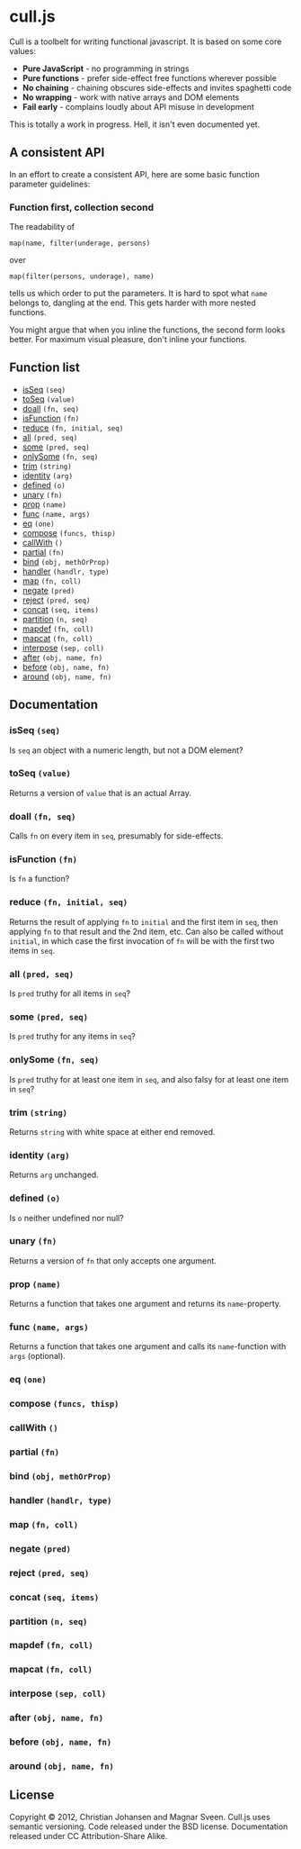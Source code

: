 # cull.js

Cull is a toolbelt for writing functional javascript. It is based on
some core values:

 * **Pure JavaScript** - no programming in strings
 * **Pure functions** - prefer side-effect free functions wherever possible
 * **No chaining** - chaining obscures side-effects and invites spaghetti code
 * **No wrapping** - work with native arrays and DOM elements
 * **Fail early** - complains loudly about API misuse in development

This is totally a work in progress. Hell, it isn't even documented yet.

## A consistent API

In an effort to create a consistent API, here are some basic function
parameter guidelines:

### Function first, collection second

The readability of

    map(name, filter(underage, persons)

over

    map(filter(persons, underage), name)

tells us which order to put the parameters. It is hard to spot what
`name` belongs to, dangling at the end. This gets harder with more
nested functions.

You might argue that when you inline the functions, the second form
looks better. For maximum visual pleasure, don't inline your
functions.

## Function list

* [isSeq](#isSeq-seq) `(seq)`
* [toSeq](#toSeq-value) `(value)`
* [doall](#doall-fn-seq) `(fn, seq)`
* [isFunction](#isFunction-fn) `(fn)`
* [reduce](#reduce-fn-initial-seq) `(fn, initial, seq)`
* [all](#all-pred-seq) `(pred, seq)`
* [some](#some-pred-seq) `(pred, seq)`
* [onlySome](#onlySome-fn-seq) `(fn, seq)`
* [trim](#trim-string) `(string)`
* [identity](#identity-arg) `(arg)`
* [defined](#defined-o) `(o)`
* [unary](#unary-fn) `(fn)`
* [prop](#prop-name) `(name)`
* [func](#func-name-args) `(name, args)`
* [eq](#eq-one) `(one)`
* [compose](#compose-funcs-thisp) `(funcs, thisp)`
* [callWith](#callWith) `()`
* [partial](#partial-fn) `(fn)`
* [bind](#bind-obj-methOrProp) `(obj, methOrProp)`
* [handler](#handler-handlr-type) `(handlr, type)`
* [map](#map-fn-coll) `(fn, coll)`
* [negate](#negate-pred) `(pred)`
* [reject](#reject-pred-seq) `(pred, seq)`
* [concat](#concat-seq-items) `(seq, items)`
* [partition](#partition-n-seq) `(n, seq)`
* [mapdef](#mapdef-fn-coll) `(fn, coll)`
* [mapcat](#mapcat-fn-coll) `(fn, coll)`
* [interpose](#interpose-sep-coll) `(sep, coll)`
* [after](#after-obj-name-fn) `(obj, name, fn)`
* [before](#before-obj-name-fn) `(obj, name, fn)`
* [around](#around-obj-name-fn) `(obj, name, fn)`

## Documentation

### isSeq `(seq)`

Is `seq` an object with a numeric length, but not a DOM element?

### toSeq `(value)`

Returns a version of `value` that is an actual Array.

### doall `(fn, seq)`

Calls `fn` on every item in `seq`, presumably for side-effects.

### isFunction `(fn)`

Is `fn` a function?

### reduce `(fn, initial, seq)`

Returns the result of applying `fn` to `initial` and the first item in `seq`, then applying `fn` to that result and the 2nd item, etc.  Can also be called without `initial`, in which case the first invocation of `fn` will be with the first two items in `seq`.

### all `(pred, seq)`

Is `pred` truthy for all items in `seq`?

### some `(pred, seq)`

Is `pred` truthy for any items in `seq`?

### onlySome `(fn, seq)`

Is `pred` truthy for at least one item in `seq`, and also falsy for at least one item in `seq`?

### trim `(string)`

Returns `string` with white space at either end removed.

### identity `(arg)`

Returns `arg` unchanged.

### defined `(o)`

Is `o` neither undefined nor null?

### unary `(fn)`

Returns a version of `fn` that only accepts one argument.

### prop `(name)`

Returns a function that takes one argument and returns its `name`-property.

### func `(name, args)`

Returns a function that takes one argument and calls its `name`-function with `args` (optional).

### eq `(one)`



### compose `(funcs, thisp)`



### callWith `()`



### partial `(fn)`



### bind `(obj, methOrProp)`



### handler `(handlr, type)`



### map `(fn, coll)`



### negate `(pred)`



### reject `(pred, seq)`



### concat `(seq, items)`



### partition `(n, seq)`



### mapdef `(fn, coll)`



### mapcat `(fn, coll)`



### interpose `(sep, coll)`



### after `(obj, name, fn)`



### before `(obj, name, fn)`



### around `(obj, name, fn)`



## License

Copyright © 2012, Christian Johansen and Magnar Sveen. Cull.js uses
semantic versioning. Code released under the BSD license.
Documentation released under CC Attribution-Share Alike.
